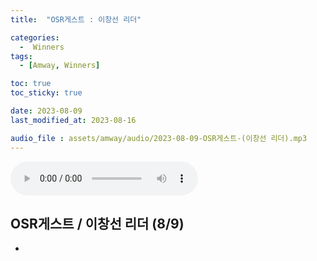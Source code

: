 ```yaml
---
title:  "OSR게스트 : 이창선 리더" 

categories:
  -  Winners
tags:
  - [Amway, Winners]

toc: true
toc_sticky: true

date: 2023-08-09
last_modified_at: 2023-08-16

audio_file : assets/amway/audio/2023-08-09-OSR게스트-(이창선 리더).mp3
---
```


<audio src="{{ page.audio_file | relative_url }}" controls loop></audio>

## OSR게스트 / 이창선 리더 (8/9)

+ 